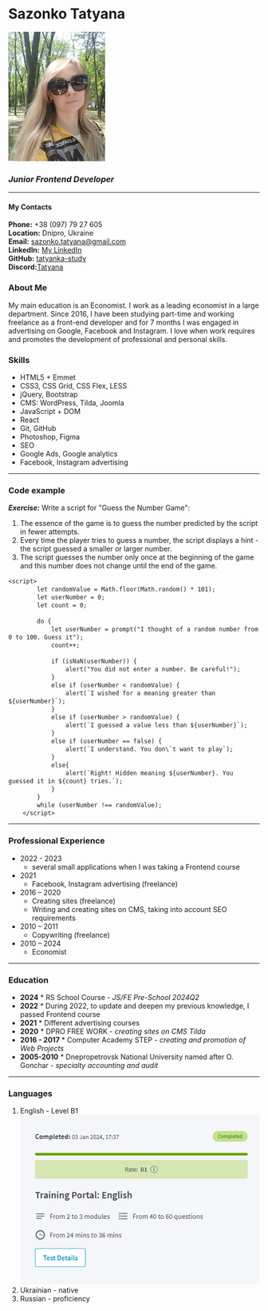 # Sazonko Tatyana 

![Sazonko Tatyana photo](images/sazonko-tatyana-frontend-developer.jpg) 

### *Junior Frontend Developer*
---

#### My Contacts

**Phone:** +38 (097) 79 27 605   
**Location:** Dnipro, Ukraine   
**Email:** sazonko.tatyana@gmail.com   
**LinkedIn:** [My LinkedIn](https://www.linkedin.com/in/tatyana-valchuk-19701a192/)   
**GitHub:** [tatyanka-study](https://github.com/tatyanka-study)   
**Discord:**[Tatyana](https://discordapp.com/users/tatyana_84061)


### About Me
My main education is an Economist. I work as a leading economist in a large department. Since 2016, I have been studying part-time and working freelance as a front-end developer and for 7 months I was engaged in advertising on Google, Facebook and Instagram. I love when work requires and promotes the development of professional and personal skills.


### Skills

- HTML5 + Emmet
- CSS3, CSS Grid, CSS Flex, LESS
- jQuery, Bootstrap
- CMS: WordPress, Tilda, Joomla
- JavaScript + DOM
- React
- Git, GitHub
- Photoshop, Figma
- SEO
- Google Ads, Google analytics
- Facebook, Instagram advertising


---
### Code example

_**Exercise:**_
Write a script for "Guess the Number Game":
1. The essence of the game is to guess the number predicted by the script in fewer attempts.
2. Every time the player tries to guess a number, the script displays a hint - the script guessed a smaller or larger number.
3. The script guesses the number only once at the beginning of the game and this number does not change until the end of the game.

```
<script>
        let randomValue = Math.floor(Math.random() * 101);
        let userNumber = 0;
        let count = 0;  

        do {           
            let userNumber = prompt("I thought of a random number from 0 to 100. Guess it");
            count++;

            if (isNaN(userNumber)) {
                alert("You did not enter a number. Be careful!");                    
            }
            else if (userNumber < randomValue) {
                alert(`I wished for a meaning greater than ${userNumber}`);
            }
            else if (userNumber > randomValue) {
                alert(`I guessed a value less than ${userNumber}`);
            }
            else if (userNumber == false) {
                alert(`I understand. You don\`t want to play`);
            }
            else{
                alert(`Right! Hidden meaning ${userNumber}. You guessed it in ${count} tries.`);
            }
        }
        while (userNumber !== randomValue);        
    </script>
```
---

### Professional Experience
- 2022 - 2023
   - several small applications when I was taking a Frontend course
- 2021
   - Facebook, Instagram advertising (freelance)
- 2016 – 2020
   - Creating sites (freelance)
   - Writing and creating sites on CMS, taking into account SEO requirements
- 2010 – 2011
   - Copywriting (freelance)
- 2010 – 2024
   - Economist

---

### Education
- **2024** 
      * RS School Course - _JS/FE Pre-School 2024Q2_
- **2022** 
      * During 2022, to update and deepen my previous knowledge, I passed Frontend course
- **2021** 
      * Different advertising courses
- **2020** 
      * DPRO FREE WORK - _сreating sites on CMS Tilda_
- **2016 - 2017** 
      * Computer Academy STEP -  _сreating and promotion of Web Projects_
- **2005-2010** 
      * Dnepropetrovsk National University named after O. Gonchar -  _specialty accounting and audit_
---

### Languages
1. English - Level B1
![EPAM Eenglish Level test result](images/EPAM-english-test-B1.png)
2. Ukrainian - native
3. Russian - proficiency
